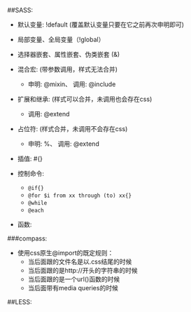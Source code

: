 ##SASS:
* 默认变量: !default (覆盖默认变量只要在它之前再次申明即可)
* 局部变量、全局变量（!global）
* 选择器嵌套、属性嵌套、伪类嵌套 (&)
* 混合宏: (带参数调用，样式无法合并)
   * 申明: @mixin、 调用: @include
* 扩展和继承: (样式可以合并，未调用也会存在css)
   * 调用: @extend
* 占位符: (样式合并，未调用不会存在css)
   * 申明: %、 调用: @extend
* 插值: #{}
* 控制命令:
   * `@if{}`
   * `@for $i from xx through (to) xx{}`
   * `@while`
   * `@each`
   
* 函数:
        

###compass:
* 使用css原生@import的既定规则：
	* 当后面跟的文件名是以.css结尾的时候
	* 当后面跟的是http://开头的字符串的时候
	* 当后面跟的是一个url()函数的时候
	* 当后面带有media queries的时候
	


##LESS: